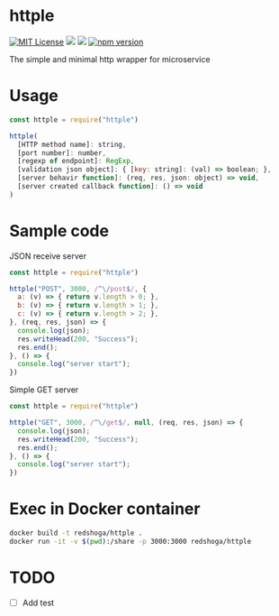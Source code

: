 # httple

[![MIT License](http://img.shields.io/badge/license-MIT-blue.svg?style=flat)](LICENSE) <a href="https://codeclimate.com/github/redshoga/httple/maintainability"><img src="https://api.codeclimate.com/v1/badges/9df1eca3daebbda4daa8/maintainability" /></a> <a href="https://codeclimate.com/github/redshoga/httple/test_coverage"><img src="https://api.codeclimate.com/v1/badges/9df1eca3daebbda4daa8/test_coverage" /></a> [![npm version](https://badge.fury.io/js/httple.svg)](https://badge.fury.io/js/httple)

The simple and minimal http wrapper for microservice

# Usage

```javascript
const httple = require("httple")

httple(
  [HTTP method name]: string,
  [port number]: number,
  [regexp of endpoint]: RegExp,
  [validation json object]: { [key: string]: (val) => boolean; },
  [server behavir function]: (req, res, json: object) => void,
  [server created callback function]: () => void
)
```

# Sample code

JSON receive server

```javascript
const httple = require("httple")

httple("POST", 3000, /^\/post$/, {
  a: (v) => { return v.length > 0; },
  b: (v) => { return v.length > 1; },
  c: (v) => { return v.length > 2; },
}, (req, res, json) => {
  console.log(json);
  res.writeHead(200, "Success");
  res.end();
}, () => {
  console.log("server start");
})
```

Simple GET server

```javascript
const httple = require("httple")

httple("GET", 3000, /^\/get$/, null, (req, res, json) => {
  console.log(json);
  res.writeHead(200, "Success");
  res.end();
}, () => {
  console.log("server start");
})
```

# Exec in Docker container

```bash
docker build -t redshoga/httple .
docker run -it -v $(pwd):/share -p 3000:3000 redshoga/httple
```

# TODO

- [ ] Add test
